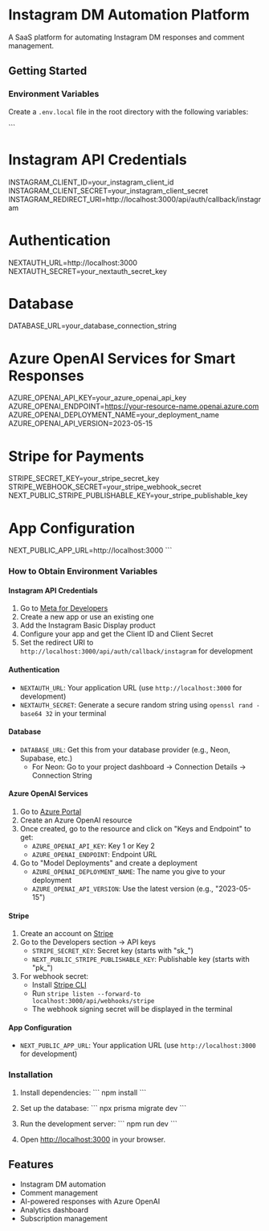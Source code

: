 # Instagram DM Automation Platform

A SaaS platform for automating Instagram DM responses and comment management.

## Getting Started

### Environment Variables

Create a `.env.local` file in the root directory with the following variables:

\`\`\`
# Instagram API Credentials
INSTAGRAM_CLIENT_ID=your_instagram_client_id
INSTAGRAM_CLIENT_SECRET=your_instagram_client_secret
INSTAGRAM_REDIRECT_URI=http://localhost:3000/api/auth/callback/instagram

# Authentication
NEXTAUTH_URL=http://localhost:3000
NEXTAUTH_SECRET=your_nextauth_secret_key

# Database
DATABASE_URL=your_database_connection_string

# Azure OpenAI Services for Smart Responses
AZURE_OPENAI_API_KEY=your_azure_openai_api_key
AZURE_OPENAI_ENDPOINT=https://your-resource-name.openai.azure.com
AZURE_OPENAI_DEPLOYMENT_NAME=your_deployment_name
AZURE_OPENAI_API_VERSION=2023-05-15

# Stripe for Payments
STRIPE_SECRET_KEY=your_stripe_secret_key
STRIPE_WEBHOOK_SECRET=your_stripe_webhook_secret
NEXT_PUBLIC_STRIPE_PUBLISHABLE_KEY=your_stripe_publishable_key

# App Configuration
NEXT_PUBLIC_APP_URL=http://localhost:3000
\`\`\`

### How to Obtain Environment Variables

#### Instagram API Credentials
1. Go to [Meta for Developers](https://developers.facebook.com/)
2. Create a new app or use an existing one
3. Add the Instagram Basic Display product
4. Configure your app and get the Client ID and Client Secret
5. Set the redirect URI to `http://localhost:3000/api/auth/callback/instagram` for development

#### Authentication
- `NEXTAUTH_URL`: Your application URL (use `http://localhost:3000` for development)
- `NEXTAUTH_SECRET`: Generate a secure random string using `openssl rand -base64 32` in your terminal

#### Database
- `DATABASE_URL`: Get this from your database provider (e.g., Neon, Supabase, etc.)
  - For Neon: Go to your project dashboard → Connection Details → Connection String

#### Azure OpenAI Services
1. Go to [Azure Portal](https://portal.azure.com/)
2. Create an Azure OpenAI resource
3. Once created, go to the resource and click on "Keys and Endpoint" to get:
   - `AZURE_OPENAI_API_KEY`: Key 1 or Key 2
   - `AZURE_OPENAI_ENDPOINT`: Endpoint URL
4. Go to "Model Deployments" and create a deployment
   - `AZURE_OPENAI_DEPLOYMENT_NAME`: The name you give to your deployment
   - `AZURE_OPENAI_API_VERSION`: Use the latest version (e.g., "2023-05-15")

#### Stripe
1. Create an account on [Stripe](https://stripe.com/)
2. Go to the Developers section → API keys
   - `STRIPE_SECRET_KEY`: Secret key (starts with "sk_")
   - `NEXT_PUBLIC_STRIPE_PUBLISHABLE_KEY`: Publishable key (starts with "pk_")
3. For webhook secret:
   - Install [Stripe CLI](https://stripe.com/docs/stripe-cli)
   - Run `stripe listen --forward-to localhost:3000/api/webhooks/stripe`
   - The webhook signing secret will be displayed in the terminal

#### App Configuration
- `NEXT_PUBLIC_APP_URL`: Your application URL (use `http://localhost:3000` for development)

### Installation

1. Install dependencies:
   \`\`\`
   npm install
   \`\`\`

2. Set up the database:
   \`\`\`
   npx prisma migrate dev
   \`\`\`

3. Run the development server:
   \`\`\`
   npm run dev
   \`\`\`

4. Open [http://localhost:3000](http://localhost:3000) in your browser.

## Features

- Instagram DM automation
- Comment management
- AI-powered responses with Azure OpenAI
- Analytics dashboard
- Subscription management
